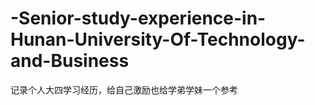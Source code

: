 # -Senior-study-experience-in-Hunan-University-Of-Technology-and-Business
记录个人大四学习经历，给自己激励也给学弟学妹一个参考
